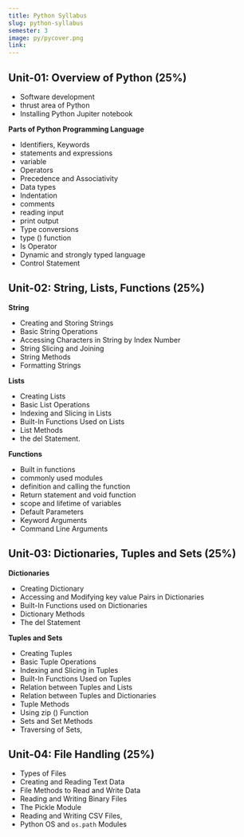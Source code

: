 ```yaml
---
title: Python Syllabus
slug: python-syllabus
semester: 3
image: py/pycover.png
link:
---
```


## Unit-01: Overview of Python (25%)

- Software development
- thrust area of Python
- Installing Python Jupiter notebook

**Parts of Python Programming Language**

- Identifiers, Keywords
- statements and expressions
- variable
- Operators
- Precedence and Associativity
- Data types
- Indentation
- comments
- reading input
- print output
- Type conversions
- type () function
- Is Operator
- Dynamic and strongly typed language
- Control Statement

## Unit-02: String, Lists, Functions (25%)

**String**

- Creating and Storing Strings
- Basic String Operations
- Accessing Characters in String by Index Number
- String Slicing and Joining
- String Methods
- Formatting Strings

**Lists**

- Creating Lists
- Basic List Operations
- Indexing and Slicing in Lists
- Built-In Functions Used on Lists
- List Methods
- the del Statement.

**Functions**

- Built in functions
- commonly used modules
- definition and calling the function
- Return statement and void function
- scope and lifetime of variables
- Default Parameters
- Keyword Arguments
- Command Line Arguments

## Unit-03: Dictionaries, Tuples and Sets (25%)

**Dictionaries**

- Creating Dictionary
- Accessing and Modifying key value Pairs in Dictionaries
- Built-In Functions used on Dictionaries
- Dictionary Methods
- The del Statement

**Tuples and Sets**

- Creating Tuples
- Basic Tuple Operations
- Indexing and Slicing in Tuples
- Built-In Functions Used on Tuples
- Relation between Tuples and Lists
- Relation between Tuples and Dictionaries
- Tuple Methods
- Using zip () Function
- Sets and Set Methods
- Traversing of Sets,

## Unit-04: File Handling (25%)

- Types of Files
- Creating and Reading Text Data
- File Methods to Read and Write Data
- Reading and Writing Binary Files
- The Pickle Module
- Reading and Writing CSV Files,
- Python OS and `os.path` Modules
